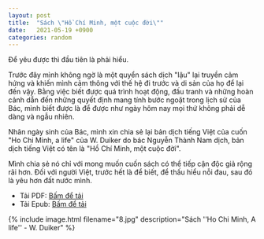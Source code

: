 ```yaml
---
layout: post
title:  "Sách \"Hồ Chí Minh, một cuộc đời\""
date:   2021-05-19 +0900
categories: random
---
```

Để yêu được thì đầu tiên là phải hiểu.

Trước đây mình không ngờ là một quyển sách dịch "lậu" lại truyền cảm hứng và khiến mình cảm thông với thế hệ đi trước và di sản của họ để lại đến vậy.
Bằng việc biết được quá trình hoạt động, đấu tranh và những hoàn cảnh dẫn đến những quyết định mang tính bước ngoặt trong lịch sử của Bác, mình biết được là để được như ngày hôm nay mọi thứ không phải dễ dàng và ngẫu nhiên.

Nhân ngày sinh của Bác, mình xin chia sẻ lại bản dịch tiếng Việt của cuốn "Ho Chi Minh, a life" của W. Duiker do bác Nguyễn Thành Nam dịch, bản dịch tiếng Việt có tên là "Hồ Chí Minh, một cuộc đời". 

Mình chia sẻ nó chỉ với mong muốn cuốn sách có thể tiếp cận độc giả rộng rãi hơn. Đối với người Việt, trước hết là để biết, để thấu hiểu nỗi đau, sau đó là yêu hơn đất nước mình.

- Tải PDF: [Bấm để tải](/files/hcm_mot_cuoc_doi.pdf)
- Tải Epub: [Bấm để tải](/files/hcm_mot_cuoc_doi.epub)

{% include image.html filename="8.jpg" description="Sách ''Ho Chi Minh, A life'' - W. Duiker" %}